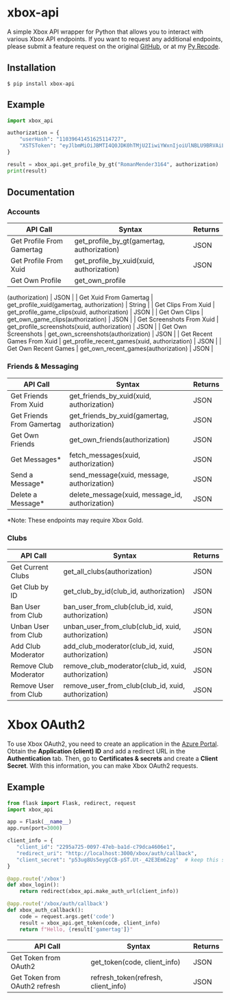 # xbox-api

A simple Xbox API wrapper for Python that allows you to interact with various Xbox API endpoints. If you want to request any additional endpoints, please submit a feature request on the original [GitHub](https://github.com/RomanMender/xbox-api), or at my [Py Recode](https://github.com/SpcFORK/xbox-api-py).

## Installation
```shell
$ pip install xbox-api
```

## Example

```python
import xbox_api

authorization = {
    "userHash": "11039641451625114727",
    "XSTSToken": "eyJlbmMiOiJBMTI4Q0JDK0hTMjU2IiwiYWxnIjoiUlNBLU9BRVAiLCJjdHkiOiJKV1QiLCJ6aXAiOiJERUYiLCJ4NXQiOiIxZlVBejExYmtpWklFaE5KSVZnSDFTdTVzX2cifQ.EVUwstAv_Vr4S6JQS3eEKQTrdqivPYCAWUtLuWTsBajNCmaKNtAIMUdMhypmpALCuwZg9JmIH9Bj7JU83zSxaS6urk6N93iOccfTsHXIcyplfewyk6CtHxCxX6jghEoA5LZLnci_xe8kKM6te1EYA8rBiCPdI-sFTqBaolyDbQA.o5mvE37qC24UvSDEzkzTMA.Z9WCgzwTGlgUdPE7DvDG5aC3vB5-zylnfHGVdKShP_668leL3GIWYCUROlVLraETJwZhYzWWF8kZvPsbV8bHHfdrlMeXa4zFUqB69zc2Xo7t8mfY9HVIZ5kKecI_d22BoK_mI0WFhD1QtGcU9njz9BI3BS4alxCTdGYsjVajmLqDP-gXOkj67TIRmG8hbM9yIQfCQkLJbEsXSWDR8vts8AM0PcK5AkeB9k_HSc1UWOHEAN3F2L23l1eqAdaFkRYlUfMk24SgC5uADsduGQGDHu82TRR9rE6w7roaefSl2bCwjQEzfZ86a-MnXaHfeq_6Dmi2wHK9l_qiFdhTLygU7GqY1fB9Kzfeu8vVj0NLOuIe5NKmKqOqNjCsDxRcRoKh7m4IJ_JlB22xXKd6Vk5onjm-RpYWNe1wIWB7jUTTjPadNKrUSacfrS5H7CwB6Tp0mhq1l21f_V0_4YYa2DmsGGNTvxb8xbMHKqM7H1pKMzKERSwcrEitnnsH69eoB_uVWFvTIeddl4qx_O1oIMl8XDeDqrDPZMxZ1zes8VsNqULJlOlxWe8zmCLyuACtKvhKllLiaAuuz93BD7MpRRHxvkID8QAt9J3-BpBnT0gFmVMjzz3N5_3jQuK7kSDlfE7DyC8lCFGVYnUxzd21oNWa8oWTHUpHBNbX13IUfiNt_YrmICdDEDa0JMo6F-fcSCXpaK1RJAGIzEzz0Nwfn3l_JOZuGU8ATpar3yR3MahLrvVcO_XuMILGnvAv3HTfFJZMu-YBrv2WY8jAPZ2R1QEh96bHja_9lbWLN7T4mqiUdgVrhKJb_n4kO3IVDtP756Lud1Dsh6xcJkCoFUp0dzsx2Cd7iCyZeXSxuwbcibPobMGNUMslyN8gzE_NTNqIdMhe2Kbf-M9TC1OKkF6NkLAyDKeWxkSQxN4Wru4So9oJkBaqG3mz615LYR_KrInyN3L4Ya6UN9dHx6VVDLjLkFPcAY9bCOFiZbUXMP2c11qznxnCO6v4Lj-HiF7VAXdtVJbNi18Dpfw8uzIJC9AEAmHc84jdYjkwD3fLSnTM2_qPwfT8wy4bhuqFX7y6zEvlfFP4W5x_Bg-dPVx1UU0knQ0I49GiLhv9bfdp_VSdl9f0g59BUe6VhLPz8RZivk1kIokKyMZ7jl6svyDvBDwb4q43wUWop8zcXGOE1WBVfracRswsUWsh8c56u23fGjE--39Q-l35gC4uCeH_IwqF7pkeSi6ThhrZBdKgad1jgTeP5wd2MLfCUS3J_SrV0xsg-upAzzjamdMsJju6OYbzN5sAh8pw74lJkFHcA_C7nCXUNgDUtrLxuF5FRLfGsqjlsEk5yUNZAzMuJiIMXYjnTAX0w_w7WYVSSzvpAZdaYiFQetBghR70YUZtT3xi4q1WZUNj8cl8qHOgmtvcB_2M4qUEDQje2zkc7wolQpqOzYfluP_1QFmzHgSfXONWAmKFls12DBkJtnGi6gsm5ZU2S3CtmA.Ui1dbEardw_cL0ETJ6BZBxC5vbHTMFhR_qAK_O7mVYY"
}

result = xbox_api.get_profile_by_gt("RomanMender3164", authorization)
print(result)
```

## Documentation

### Accounts

| API Call  | Syntax  | Returns  |
| ------------ | ------------ | ------------ |
| Get Profile From Gamertag  | get_profile_by_gt(gamertag, authorization)  | JSON  |
| Get Profile From Xuid  | get_profile_by_xuid(xuid, authorization)  | JSON  |
| Get Own Profile  | get_own_profile

(authorization)  | JSON  |
| Get Xuid From Gamertag  | get_profile_xuid(gamertag, authorization)  | String  |
| Get Clips From Xuid  | get_profile_game_clips(xuid, authorization)  | JSON  |
| Get Own Clips  | get_own_game_clips(authorization)  | JSON  |
| Get Screenshots From Xuid  | get_profile_screenshots(xuid, authorization)  | JSON  |
| Get Own Screenshots  | get_own_screenshots(authorization)  | JSON  |
| Get Recent Games From Xuid  | get_profile_recent_games(xuid, authorization)  | JSON  |
| Get Own Recent Games  | get_own_recent_games(authorization)  | JSON  |

### Friends & Messaging

| API Call  | Syntax  | Returns  |
| ------------ | ------------ | ------------ |
| Get Friends From Xuid | get_friends_by_xuid(xuid, authorization)  | JSON  |
| Get Friends From Gamertag | get_friends_by_xuid(gamertag, authorization)  | JSON  |
| Get Own Friends | get_own_friends(authorization)  | JSON  |
| Get Messages* | fetch_messages(xuid, authorization)  | JSON  |
| Send a Message* | send_message(xuid, message, authorization)  | JSON  |
| Delete a Message* | delete_message(xuid, message_id, authorization)  | JSON  |

*Note: These endpoints may require Xbox Gold.

### Clubs

| API Call  | Syntax  | Returns  |
| ------------ | ------------ | ------------ |
| Get Current Clubs  | get_all_clubs(authorization)  | JSON  |
| Get Club by ID | get_club_by_id(club_id, authorization)  | JSON  |
| Ban User from Club | ban_user_from_club(club_id, xuid, authorization)  | JSON  |
| Unban User from Club | unban_user_from_club(club_id, xuid, authorization)  | JSON  |
| Add Club Moderator | add_club_moderator(club_id, xuid, authorization)  | JSON  |
| Remove Club Moderator | remove_club_moderator(club_id, xuid, authorization)  | JSON  |
| Remove User from Club | remove_user_from_club(club_id, xuid, authorization)  | JSON  |

# Xbox OAuth2

To use Xbox OAuth2, you need to create an application in the [Azure Portal](https://aka.ms/appregistrations). Obtain the **Application (client) ID** and add a redirect URL in the **Authentication** tab. Then, go to **Certificates & secrets** and create a **Client Secret**. With this information, you can make Xbox OAuth2 requests.

## Example

```python
from flask import Flask, redirect, request
import xbox_api

app = Flask(__name__)
app.run(port=3000)

client_info = {
   "client_id": "2295a725-0097-47eb-ba1d-c79dca4606e1",
   "redirect_uri": "http://localhost:3000/xbox/auth/callback",
   "client_secret": "p53ug8Us5eygCCB-pST.Ut-_42E3Em62zg"  # keep this secret
}

@app.route('/xbox')
def xbox_login():
    return redirect(xbox_api.make_auth_url(client_info))

@app.route('/xbox/auth/callback')
def xbox_auth_callback():
    code = request.args.get('code')
    result = xbox_api.get_token(code, client_info)
    return f"Hello, {result['gamertag']}"

```

| API Call  | Syntax  | Returns  |
| ------------ | ------------ | ------------ |
| Get Token from OAuth2  | get_token(code, client_info)  | JSON  |
| Get Token from OAuth2 refresh  | refresh_token(refresh, client_info)  | JSON  |

